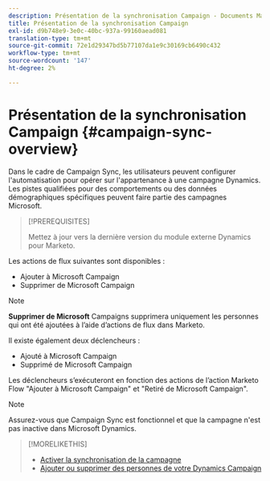 ```yaml
---
description: Présentation de la synchronisation Campaign - Documents Marketo - Documentation du produit
title: Présentation de la synchronisation Campaign
exl-id: d9b748e9-3e0c-40bc-937a-99160aead081
translation-type: tm+mt
source-git-commit: 72e1d29347bd5b77107da1e9c30169cb6490c432
workflow-type: tm+mt
source-wordcount: '147'
ht-degree: 2%

---
```


# Présentation de la synchronisation Campaign {#campaign-sync-overview}

Dans le cadre de Campaign Sync, les utilisateurs peuvent configurer l&#39;automatisation pour opérer sur l&#39;appartenance à une campagne Dynamics. Les pistes qualifiées pour des comportements ou des données démographiques spécifiques peuvent faire partie des campagnes Microsoft.

>[!PREREQUISITES]
>
>Mettez à jour vers la dernière version du module externe Dynamics pour Marketo.

Les actions de flux suivantes sont disponibles :

* Ajouter à Microsoft Campaign
* Supprimer de Microsoft Campaign

>[!NOTE]
>
>**Supprimer de Microsoft** Campaigns supprimera uniquement les personnes qui ont été ajoutées à l’aide d’actions de flux dans Marketo.

Il existe également deux déclencheurs :

* Ajouté à Microsoft Campaign
* Supprimé de Microsoft Campaign

Les déclencheurs s’exécuteront en fonction des actions de l’action Marketo Flow &quot;Ajouter à Microsoft Campaign&quot; et &quot;Retiré de Microsoft Campaign&quot;.

>[!NOTE]
>
>Assurez-vous que Campaign Sync est fonctionnel et que la campagne n&#39;est pas inactive dans Microsoft Dynamics.

>[!MORELIKETHIS]
>
>* [Activer la synchronisation de la campagne](/help/marketo/product-docs/crm-sync/microsoft-dynamics-sync/microsoft-dynamics-sync-details/enable-campaign-sync.md)
>* [Ajouter ou supprimer des personnes de votre Dynamics Campaign](/help/marketo/product-docs/core-marketo-concepts/smart-campaigns/microsoft-dynamics-flow-actions/add-or-remove-people-from-your-dynamics-campaign.md)

